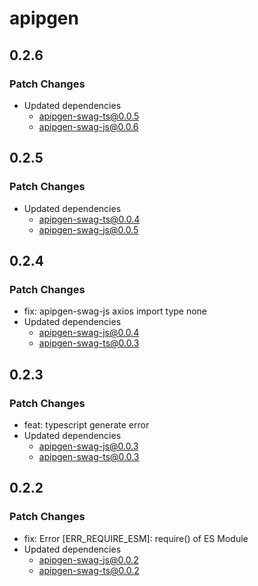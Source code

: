 # apipgen

## 0.2.6

### Patch Changes

- Updated dependencies
  - apipgen-swag-ts@0.0.5
  - apipgen-swag-js@0.0.6

## 0.2.5

### Patch Changes

- Updated dependencies
  - apipgen-swag-ts@0.0.4
  - apipgen-swag-js@0.0.5

## 0.2.4

### Patch Changes

- fix: apipgen-swag-js axios import type none
- Updated dependencies
  - apipgen-swag-js@0.0.4
  - apipgen-swag-ts@0.0.3

## 0.2.3

### Patch Changes

- feat: typescript generate error
- Updated dependencies
  - apipgen-swag-js@0.0.3
  - apipgen-swag-ts@0.0.3

## 0.2.2

### Patch Changes

- fix: Error [ERR_REQUIRE_ESM]: require() of ES Module
- Updated dependencies
  - apipgen-swag-js@0.0.2
  - apipgen-swag-ts@0.0.2
